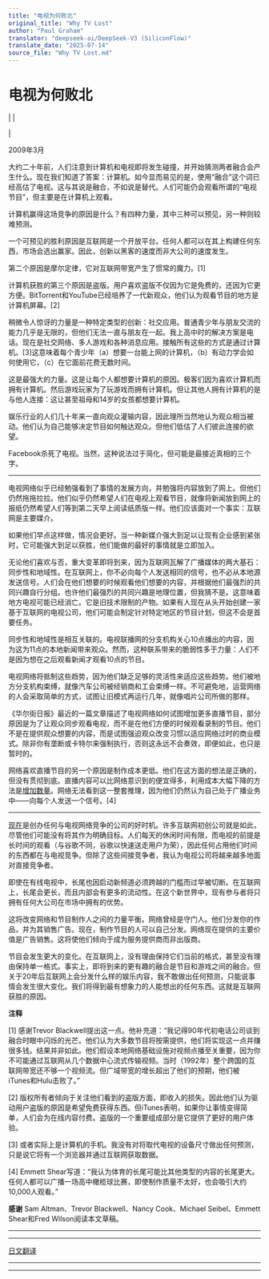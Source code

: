 ```yaml
---
title: "电视为何败北"
original_title: "Why TV Lost"
author: "Paul Graham"
translator: "deepseek-ai/DeepSeek-V3 (SiliconFlow)"
translate_date: "2025-07-14"
source_file: "Why TV Lost.md"
---
```


# 电视为何败北

| | [](index.html)  
  
|   
  
2009年3月  
  
大约二十年前，人们注意到计算机和电视即将发生碰撞，并开始猜测两者融合会产生什么。现在我们知道了答案：计算机。如今显而易见的是，使用“融合”这个词已经高估了电视。这与其说是融合，不如说是替代。人们可能仍会观看所谓的“电视节目”，但主要是在计算机上观看。  
  
计算机赢得这场竞争的原因是什么？有四种力量，其中三种可以预见，另一种则较难预测。  
  
一个可预见的胜利原因是互联网是一个开放平台。任何人都可以在其上构建任何东西，市场会选出赢家。因此，创新以黑客的速度而非大公司的速度发生。  
  
第二个原因是摩尔定律，它对互联网带宽产生了惯常的魔力。[1]  
  
计算机获胜的第三个原因是盗版。用户喜欢盗版不仅因为它是免费的，还因为它更方便。BitTorrent和YouTube已经培养了一代新观众，他们认为观看节目的地方是计算机屏幕。[2]  
  
稍微令人惊讶的力量是一种特定类型的创新：社交应用。普通青少年与朋友交流的能力几乎是无限的，但他们无法一直与朋友在一起。我上高中时的解决方案是电话。现在是社交网络、多人游戏和各种消息应用。接触所有这些的方式是通过计算机。[3]这意味着每个青少年（a）想要一台能上网的计算机，（b）有动力学会如何使用它，（c）在它面前花费无数时间。  
  
这是最强大的力量。这是让每个人都想要计算机的原因。极客们因为喜欢计算机而拥有计算机。然后游戏玩家为了玩游戏而拥有计算机。但让其他人拥有计算机的是与他人连接：这让甚至祖母和14岁的女孩都想要计算机。  
  
娱乐行业的人们几十年来一直向观众灌输内容，因此理所当然地认为观众相当被动。他们认为自己能够决定节目如何触达观众。但他们低估了人们彼此连接的欲望。  
  
Facebook杀死了电视。当然，这种说法过于简化，但可能是最接近真相的三个字。  
  
___  
  
电视网络似乎已经勉强看到了事情的发展方向，并勉强将内容放到了网上。但他们仍然拖拖拉拉。他们似乎仍然希望人们在电视上观看节目，就像将新闻放到网上的报纸仍然希望人们等到第二天早上阅读纸质版一样。他们应该面对一个事实：互联网是主要媒介。  
  
如果他们早点这样做，情况会更好。当一种新媒介强大到足以让现有企业感到紧张时，它可能强大到足以获胜，他们能做的最好的事情就是立即加入。  
  
无论他们喜欢与否，重大变革即将到来，因为互联网瓦解了广播媒体的两大基石：同步性和地域性。在互联网上，你不必向每个人发送相同的信号，也不必从本地源发送信号。人们会在他们想要的时候观看他们想要的内容，并根据他们最强烈的共同兴趣自行分组。也许他们最强烈的共同兴趣是地理位置，但我猜不是。这意味着地方电视可能已经消亡。它是旧技术限制的产物。如果有人现在从头开始创建一家基于互联网的电视公司，他们可能会制定针对特定地区的节目计划，但这不会是首要任务。  
  
同步性和地域性是相互关联的。电视联播网的分支机构关心10点播出的内容，因为这为11点的本地新闻带来观众。然而，这种联系带来的脆弱性多于力量：人们不是因为想在之后观看新闻才观看10点的节目。  
  
电视网络将抵制这些趋势，因为他们缺乏足够的灵活性来适应这些趋势。他们被地方分支机构束缚，就像汽车公司被经销商和工会束缚一样。不可避免地，运营网络的人会采取简单的方式，试图让旧模式再运行几年，就像唱片公司所做的那样。  
  
《华尔街日报》最近的一篇文章描述了电视网络如何试图增加更多直播节目，部分原因是为了让观众同步观看电视，而不是在他们方便的时候观看录制的节目。他们不是在提供观众想要的内容，而是试图强迫观众改变习惯以适应网络过时的商业模式。除非你有垄断或卡特尔来强制执行，否则这永远不会奏效，即便如此，也只是暂时的。  
  
网络喜欢直播节目的另一个原因是制作成本更低。他们在这方面的想法是正确的，但没有贯彻到底。直播内容可以比网络意识到的便宜得多，利用成本大幅下降的方法是[增加数量](http://justin.tv)。网络无法看到这一整套推理，因为他们仍然认为自己处于广播业务中——向每个人发送一个信号。[4]  
  
___  
  
[现在](badeconomy.html)是创办任何与电视网络竞争的公司的好时机。许多互联网初创公司就是如此，尽管他们可能没有将其作为明确目标。人们每天的休闲时间有限，而电视的前提是长时间的观看（与谷歌不同，谷歌以快速送走用户为荣），因此任何占用他们时间的东西都在与电视竞争。但除了这些间接竞争者，我认为电视公司将越来越多地面对直接竞争者。  
  
即使在有线电视中，长尾也因启动新频道必须跨越的门槛而过早被切断。在互联网上，长尾会更长，而且内部会有更多的流动性。在这个新世界中，现有参与者将只拥有任何大公司在市场中拥有的优势。  
  
这将改变网络和节目制作人之间的力量平衡。网络曾经是守门人。他们分发你的作品，并为其销售广告。现在，制作节目的人可以自己分发。网络现在提供的主要价值是广告销售。这将使他们倾向于成为服务提供商而非出版商。  
  
节目会发生更大的变化。在互联网上，没有理由保持它们当前的格式，甚至没有理由保持单一格式。事实上，即将到来的更有趣的融合是节目和游戏之间的融合。但关于20年后互联网上会分发什么样的娱乐内容，我不敢做出任何预测，只能说事情会发生很大变化。我们将得到最有想象力的人能想出的任何东西。这就是互联网获胜的原因。  
  
  
  
  
  
**注释**  
  
[1] 感谢Trevor Blackwell提出这一点。他补充道：“我记得90年代初电话公司谈到融合时眼中闪烁的光芒。他们认为大多数节目将按需提供，他们将实现这一点并赚很多钱。结果并非如此。他们假设本地网络基础设施对视频点播至关重要，因为你不可能通过互联网从几个数据中心流式传输视频。当时（1992年）整个跨国的互联网带宽还不够一个视频流。但广域带宽的增长超出了他们的预期，他们被iTunes和Hulu击败了。”  
  
[2] 版权所有者倾向于关注他们看到的盗版方面，即收入的损失。因此他们认为驱动用户盗版的原因是希望免费获得东西。但iTunes表明，如果你让事情变得简单，人们会为在线内容付费。盗版的一个重要组成部分是它提供了更好的用户体验。  
  
[3] 或者实际上是计算机的手机。我没有对将取代电视的设备尺寸做出任何预测，只是说它将有一个浏览器并通过互联网获取数据。  
  
[4] Emmett Shear写道：“我认为体育的长尾可能比其他类型的内容的长尾更大。任何人都可以广播一场高中橄榄球比赛，即使制作质量不太好，也会吸引大约10,000人观看。”  
  
**感谢** Sam Altman、Trevor Blackwell、Nancy Cook、Michael Seibel、Emmett Shear和Fred Wilson阅读本文草稿。  
  
  
---  
  
  
---  
[日文翻译](http://www.turnyourideasintoreality.com/2015/03/2009_why_tv_lost/)

***  
  
---